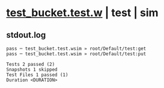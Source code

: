 # [test_bucket.test.w](../../../../../examples/tests/valid/test_bucket.test.w) | test | sim

## stdout.log
```log
pass ─ test_bucket.test.wsim » root/Default/test:get
pass ─ test_bucket.test.wsim » root/Default/test:put

Tests 2 passed (2)
Snapshots 1 skipped
Test Files 1 passed (1)
Duration <DURATION>
```


